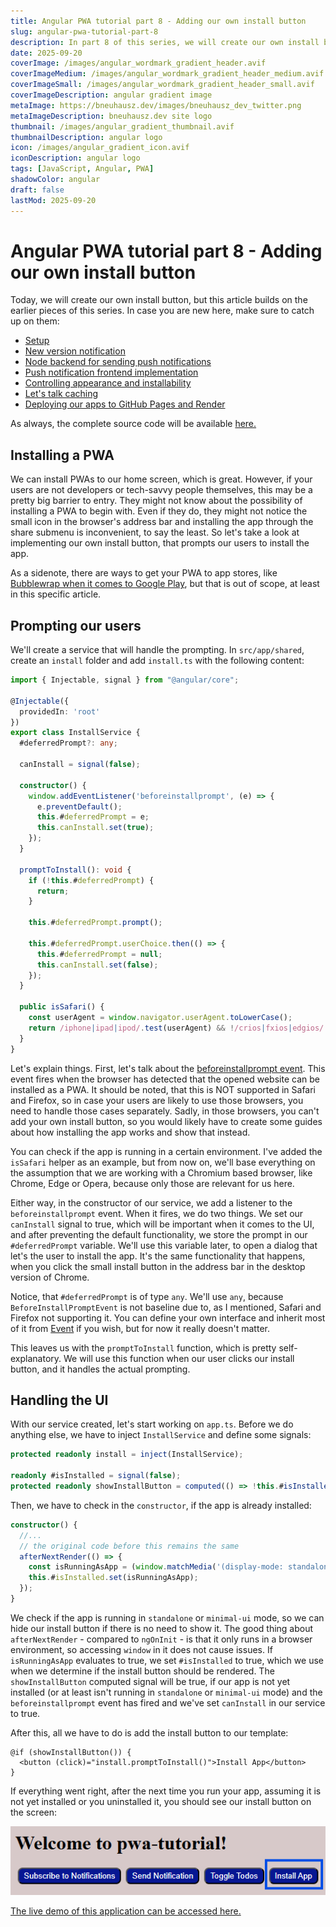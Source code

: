 ```yaml
---
title: Angular PWA tutorial part 8 - Adding our own install button
slug: angular-pwa-tutorial-part-8
description: In part 8 of this series, we will create our own install button
date: 2025-09-20
coverImage: /images/angular_wordmark_gradient_header.avif
coverImageMedium: /images/angular_wordmark_gradient_header_medium.avif
coverImageSmall: /images/angular_wordmark_gradient_header_small.avif
coverImageDescription: angular gradient image
metaImage: https://bneuhausz.dev/images/bneuhausz_dev_twitter.png
metaImageDescription: bneuhausz.dev site logo
thumbnail: /images/angular_gradient_thumbnail.avif
thumbnailDescription: angular logo
icon: /images/angular_gradient_icon.avif
iconDescription: angular logo
tags: [JavaScript, Angular, PWA]
shadowColor: angular
draft: false
lastMod: 2025-09-20
---
```


# Angular PWA tutorial part 8 - Adding our own install button

Today, we will create our own install button, but this article builds on the earlier pieces of this series. In case you are new here, make sure to catch up on them:
- [Setup](https://bneuhausz.dev/blog/angular-pwa-tutorial-part-1)
- [New version notification](https://bneuhausz.dev/blog/angular-pwa-tutorial-part-2)
- [Node backend for sending push notifications](https://bneuhausz.dev/blog/angular-pwa-tutorial-part-3)
- [Push notification frontend implementation](https://bneuhausz.dev/blog/angular-pwa-tutorial-part-4)
- [Controlling appearance and installability](https://bneuhausz.dev/blog/angular-pwa-tutorial-part-5)
- [Let's talk caching](https://bneuhausz.dev/blog/angular-pwa-tutorial-part-6)
- [Deploying our apps to GitHub Pages and Render](https://bneuhausz.dev/blog/angular-pwa-tutorial-part-7)

As always, the complete source code will be available [here.](https://github.com/bneuhausz/pwa-tutorial/tree/part-8)

## Installing a PWA

We can install PWAs to our home screen, which is great. However, if your users are not developers or tech-savvy people themselves, this may be a pretty big barrier to entry. They might not know about the possibility of installing a PWA to begin with. Even if they do, they might not notice the small icon in the browser's address bar and installing the app through the share submenu is inconvenient, to say the least. So let's take a look at implementing our own install button, that prompts our users to install the app.

As a sidenote, there are ways to get your PWA to app stores, like [Bubblewrap when it comes to Google Play](https://developers.google.com/codelabs/pwa-in-play#0), but that is out of scope, at least in this specific article.

## Prompting our users

We'll create a service that will handle the prompting. In ``src/app/shared``, create an ``install`` folder and add ``install.ts`` with the following content:

```ts
import { Injectable, signal } from "@angular/core";

@Injectable({
  providedIn: 'root'
})
export class InstallService {
  #deferredPrompt?: any;

  canInstall = signal(false);

  constructor() {
    window.addEventListener('beforeinstallprompt', (e) => {
      e.preventDefault();
      this.#deferredPrompt = e;
      this.canInstall.set(true);
    });
  }

  promptToInstall(): void {
    if (!this.#deferredPrompt) {
      return;
    }

    this.#deferredPrompt.prompt();

    this.#deferredPrompt.userChoice.then(() => {
      this.#deferredPrompt = null;
      this.canInstall.set(false);
    });
  }

  public isSafari() {
    const userAgent = window.navigator.userAgent.toLowerCase();
    return /iphone|ipad|ipod/.test(userAgent) && !/crios|fxios|edgios/.test(userAgent);
  }
}
```

Let's explain things. First, let's talk about the [beforeinstallprompt event](https://developer.mozilla.org/en-US/docs/Web/API/Window/beforeinstallprompt_event). This event fires when the browser has detected that the opened website can be installed as a PWA. It should be noted, that this is NOT supported in Safari and Firefox, so in case your users are likely to use those browsers, you need to handle those cases separately. Sadly, in those browsers, you can't add your own install button, so you would likely have to create some guides about how installing the app works and show that instead.

You can check if the app is running in a certain environment. I've added the ``isSafari`` helper as an example, but from now on, we'll base everything on the assumption that we are working with a Chromium based browser, like Chrome, Edge or Opera, because only those are relevant for us here.

Either way, in the constructor of our service, we add a listener to the ``beforeinstallprompt`` event. When it fires, we do two things. We set our ``canInstall`` signal to true, which will be important when it comes to the UI, and after preventing the default functionality, we store the prompt in our ``#deferredPrompt`` variable. We'll use this variable later, to open a dialog that let's the user to install the app. It's the same functionality that happens, when you click the small install button in the address bar in the desktop version of Chrome.

Notice, that ``#deferredPrompt`` is of type ``any``. We'll use ``any``, because ``BeforeInstallPromptEvent`` is not baseline due to, as I mentioned, Safari and Firefox not supporting it. You can define your own interface and inherit most of it from [Event](https://developer.mozilla.org/en-US/docs/Web/API/Event) if you wish, but for now it really doesn't matter.

This leaves us with the ``promptToInstall`` function, which is pretty self-explanatory. We will use this function when our user clicks our install button, and it handles the actual prompting.

## Handling the UI

With our service created, let's start working on ``app.ts``. Before we do anything else, we have to inject ``InstallService`` and define some signals:

```ts
protected readonly install = inject(InstallService);

readonly #isInstalled = signal(false);
protected readonly showInstallButton = computed(() => !this.#isInstalled() && this.install.canInstall());
```

Then, we have to check in the ``constructor``, if the app is already installed:

```ts
constructor() {
  //...
  // the original code before this remains the same
  afterNextRender(() => {
    const isRunningAsApp = (window.matchMedia('(display-mode: standalone)').matches) || (window.matchMedia('(display-mode: minimal-ui)').matches);
    this.#isInstalled.set(isRunningAsApp);
  });
}
```

We check if the app is running in ``standalone`` or ``minimal-ui`` mode, so we can hide our install button if there is no need to show it. The good thing about ``afterNextRender`` - compared to ``ngOnInit`` - is that it only runs in a browser environment, so accessing ``window`` in it does not cause issues. If ``isRunningAsApp`` evaluates to true, we set ``#isInstalled`` to true, which we use when we determine if the install button should be rendered. The ``showInstallButton`` computed signal will be true, if our app is not yet installed (or at least isn't running in ``standalone`` or ``minimal-ui`` mode) and the ``beforeinstallprompt`` event has fired and we've set ``canInstall`` in our service to true.

After this, all we have to do is add the install button to our template:

```angular-html
@if (showInstallButton()) {
  <button (click)="install.promptToInstall()">Install App</button>
}
```

If everything went right, after the next time you run your app, assuming it is not yet installed or you uninstalled it, you should see our install button on the screen:

![install button](/images/pwa-tutorial/part-8/install_button.png)

[The live demo of this application can be accessed here.](https://bneuhausz.dev/pwa-tutorial/)